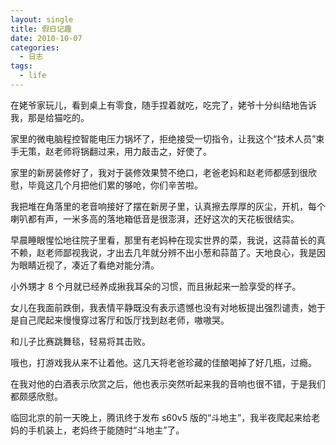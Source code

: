 ```yaml
---
layout: single
title: 假日记趣
date: 2010-10-07
categories:
  - 日志
tags:
  - life
---
```


在姥爷家玩儿，看到桌上有零食，随手捏着就吃，吃完了，姥爷十分纠结地告诉我，那是给猫吃的。

家里的微电脑程控智能电压力锅坏了，拒绝接受一切指令，让我这个“技术人员”束手无策，赵老师将锅翻过来，用力敲击之，好使了。

家里的新房装修好了，我对于装修效果赞不绝口，老爸老妈和赵老师都感到很欣慰，毕竟这几个月把他们累的够呛，你们辛苦啦。

我把堆在角落里的老音响接好了摆在新房子里，认真擦去厚厚的灰尘，开机，每个喇叭都有声，一米多高的落地箱低音是很澎湃，还好这次的天花板很结实。

早晨睡眼惺忪地往院子里看，那里有老妈种在现实世界的菜，我说，这蒜苗长的真不赖，赵老师鄙视我说，才出去几年就分辨不出小葱和蒜苗了。天地良心，我是因为眼睛近视了，凑近了看绝对能分清。

小外甥才 8 个月就已经养成揪我耳朵的习惯，而且揪起来一脸享受的样子。

女儿在我面前跌倒，我表情平静既没有表示遗憾也没有对地板提出强烈谴责，她于是自己爬起来慢慢穿过客厅和饭厅找到赵老师，嗷嗷哭。

和儿子比赛跳舞毯，轻易将其击败。

哦也，打游戏我从来不让着他。这几天将老爸珍藏的佳酿喝掉了好几瓶，过瘾。

在我对他的白酒表示欣赏之后，他也表示突然听起来我的音响也很不错，于是我们都颇感欣慰。

临回北京的前一天晚上，腾讯终于发布 s60v5 版的“斗地主”，我半夜爬起来给老妈的手机装上，老妈终于能随时“斗地主”了。
